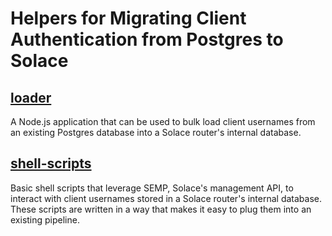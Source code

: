# Helpers for Migrating Client Authentication from Postgres to Solace

## [loader](/loader)

A Node.js application that can be used to bulk load client usernames from an existing Postgres database into a Solace router's internal database.

## [shell-scripts](/shell-scripts)

Basic shell scripts that leverage SEMP, Solace's management API, to interact with client usernames stored in a Solace router's internal database.  
These scripts are written in a way that makes it easy to plug them into an existing pipeline.
